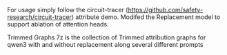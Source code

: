 For usage simply follow the circuit-tracer (https://github.com/safety-research/circuit-tracer) attribute demo. Modifed the Replacement model to support ablation of attention heads.

Trimmed Graphs 7z is the collection of Trimmed attribution graphs for qwen3 with and without replacement along several different prompts
